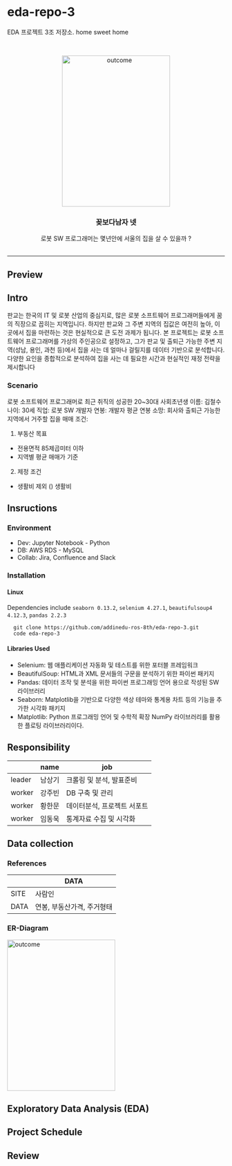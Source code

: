# eda-repo-3
EDA 프로젝트 3조 저장소. home sweet home

<!-- PROJECT LOGO -->
<br />
<p align="center">
  <a href="https://github.com/addinedu-ros-8th/eda-repo-3">
    <img src="https://github.com/addinedu-ros-8th/eda-repo-3/blob/main/flowermen.jpg" alt="outcome" width="250" height="350">
  </a>

  <h3 align="center">꽂보다남자 넷</h3>

  <p align="center">
    로봇 SW 프로그래머는 몇년안에 서울의 집을 살 수 있을까 ?
    <br />
    <br />
  </p>
</p>

<hr>

## Preview  


## Intro 
판교는 한국의 IT 및 로봇 산업의 중심지로, 많은 로봇 소프트웨어 프로그래머들에게 꿈의 직장으로 꼽히는 지역입니다. 하지만 판교와 그 주변 지역의 집값은 여전히 높아, 이곳에서 집을 마련하는 것은 현실적으로 큰 도전 과제가 됩니다.
본 프로젝트는 로봇 소프트웨어 프로그래머를 가상의 주인공으로 설정하고, 그가 판교 및 출퇴근 가능한 주변 지역(성남, 용인, 과천 등)에서 집을 사는 데 얼마나 걸릴지를 데이터 기반으로 분석합니다.
다양한 요인을 종합적으로 분석하여 집을 사는 데 필요한 시간과 현실적인 재정 전략을 제시합니다
### Scenario
로봇 소프트웨어 프로그래머로 최근 취직의 성공한 20~30대 사회초년생 
이름: 김철수 
나이: 30세 
직업: 로봇 SW 개발자 
연봉: 개발자 평균 연봉 
소망: 회사와 출퇴근 가능한 지역에서 거주할 집을 매매 
조건: 
1. 부동산 목표 
- 전용면적 85제곱미터 이하   
- 지역별 평균 매매가 기준

2. 제정 조건
- 생활비 제외 ()
생활비  
## Insructions
### Environment   
- Dev: Jupyter Notebook - Python  
- DB: AWS RDS - MySQL
- Collab: Jira, Confluence and Slack   

### Installation 
#### Linux
Dependencies include `seaborn 0.13.2`, `selenium 4.27.1`, `beautifulsoup4 4.12.3`, `pandas 2.2.3`
```
  git clone https://github.com/addinedu-ros-8th/eda-repo-3.git
  code eda-repo-3  
```
#### Libraries Used
- Selenium: 웹 애플리케이션 자동화 및 테스트를 위한 포터블 프레임워크 
- BeautifulSoup: HTML과 XML 문서들의 구문을 분석하기 위한 파이썬 패키지
- Pandas: 데이터 조작 및 분석을 위한 파이썬 프로그래밍 언어 용으로 작성된 SW 라이브러리
- Seaborn: Matplotlib을 기반으로 다양한 색상 테마와 통계용 차트 등의 기능을 추가한 시각화 패키지
- Matplotlib: Python 프로그래밍 언어 및 수학적 확장 NumPy 라이브러리를 활용한 플로팅 라이브러리이다.


## Responsibility
|        | name | job |
|--------|------|-----|
| leader | 남상기 |  크롤링 및 분석, 발표준비|   
| worker | 강주빈 |  DB 구축 및 관리 |   
| worker | 황한문 |  데이터분석, 프로젝트 서포트|    
| worker | 임동욱 |  통계자료 수집 및 시각화 |   

## Data collection

### References 
|        | DATA | 
|--------|------|
| SITE   | 사람인 |        
| DATA   | 연봉, 부동산가격, 주거형태  |        
         
### ER-Diagram 
<img src="https://github.com/addinedu-ros-8th/eda-repo-3/blob/main/flowermen.jpg" alt="outcome" width="250" height="350">


## Exploratory Data Analysis (EDA)
### 

## Project Schedule

## Review